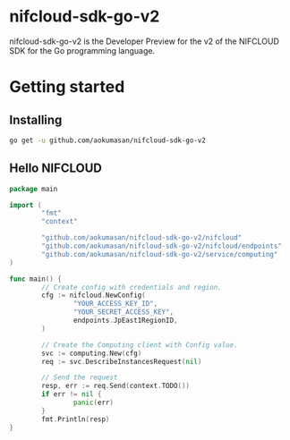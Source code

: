 # nifcloud-sdk-go-v2

nifcloud-sdk-go-v2 is the Developer Preview for the v2 of the NIFCLOUD SDK for the Go programming language.

# Getting started

## Installing

```sh
go get -u github.com/aokumasan/nifcloud-sdk-go-v2
```

## Hello NIFCLOUD

```go
package main

import (
        "fmt"
        "context"

        "github.com/aokumasan/nifcloud-sdk-go-v2/nifcloud"
        "github.com/aokumasan/nifcloud-sdk-go-v2/nifcloud/endpoints"
        "github.com/aokumasan/nifcloud-sdk-go-v2/service/computing"
)

func main() {
        // Create config with credentials and region.
        cfg := nifcloud.NewConfig(
                "YOUR_ACCESS_KEY_ID",
                "YOUR_SECRET_ACCESS_KEY",
                endpoints.JpEast1RegionID,
        )

        // Create the Computing client with Config value.
        svc := computing.New(cfg)
        req := svc.DescribeInstancesRequest(nil)

        // Send the request
        resp, err := req.Send(context.TODO())
        if err != nil {
                panic(err)
        }
        fmt.Println(resp)
}
```
